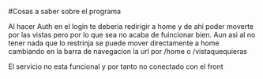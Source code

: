 #Cosas a saber sobre el programa

Al hacer Auth en el login te deberia redirigir a home y de ahi poder moverte por las vistas pero por lo que sea no acaba de fuincionar bien. Aun asi al no tener nada que lo restrinja se puede mover directamente a home cambiando en la barra de navegacion la url por /home o /vistaquequieras 

El servicio no esta funcional y por tanto no conectado con el front

